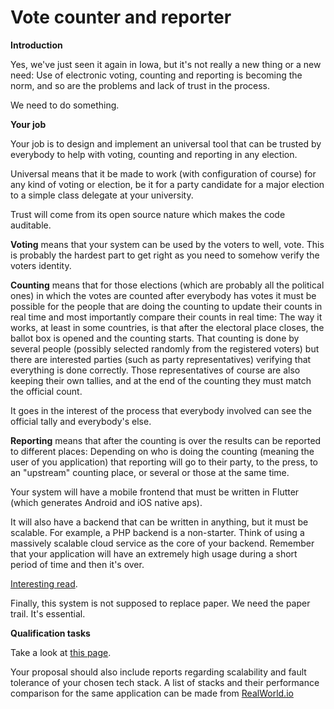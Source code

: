 # Vote counter and reporter

 **Introduction**

Yes, we've just seen it again in Iowa, but it's not really a new thing
or a new need: Use of electronic voting, counting and reporting is
becoming the norm, and so are the problems and lack of trust in the
process.

We need to do something.

 **Your job**

Your job is to design and implement an universal tool that can be
trusted by everybody to help with voting, counting and reporting in any
election.

Universal means that it be made to work (with configuration of course)
for any kind of voting or election, be it for a party candidate for a
major election to a simple class delegate at your university.

Trust will come from its open source nature which makes the code
auditable.

 **Voting** means that your system can be used by the voters to
        well, vote. This is probably the hardest part to get right as
        you need to somehow verify the voters identity.

<!-- -->

 **Counting** means that for those elections (which are probably
        all the political ones) in which the votes are counted after
        everybody has votes it must be possible for the people that are
        doing the counting to update their counts in real time and most
        importantly compare their counts in real time: The way it works,
        at least in some countries, is that after the electoral place
        closes, the ballot box is opened and the counting starts. That
        counting is done by several people (possibly selected randomly
        from the registered voters) but there are interested parties
        (such as party representatives) verifying that everything is
        done correctly. Those representatives of course are also keeping
        their own tallies, and at the end of the counting they must
        match the official count.

It goes in the interest of the process that everybody involved can see
the official tally and everybody's else.

 **Reporting** means that after the counting is over the results
        can be reported to different places: Depending on who is doing
        the counting (meaning the user of you application) that
        reporting will go to their party, to the press, to an
        "upstream" counting place, or several or those at the same
        time.

Your system will have a mobile frontend that must be written in Flutter
(which generates Android and iOS native aps).

It will also have a backend that can be written in anything, but it must
be scalable. For example, a PHP backend is a non-starter. Think of using
a massively scalable cloud service as the core of your backend. Remember
that your application will have an extremely high usage during a short
period of time and then it's over.

[Interesting
read](https://www.theatlantic.com/technology/archive/2020/02/bad-app-not-russians-plunged-iowa-into-chaos/606052/).

Finally, this system is not supposed to replace paper. We need the paper
trail. It's essential.

 **Qualification tasks**

Take a look at [this
page](/public/gsoc/takehome).

Your proposal should also include reports regarding scalability and
fault tolerance of your chosen tech stack. A list of stacks and their
performance comparison for the same application can be made from
[RealWorld.io](https://github.com/gothinkster/realworld)
